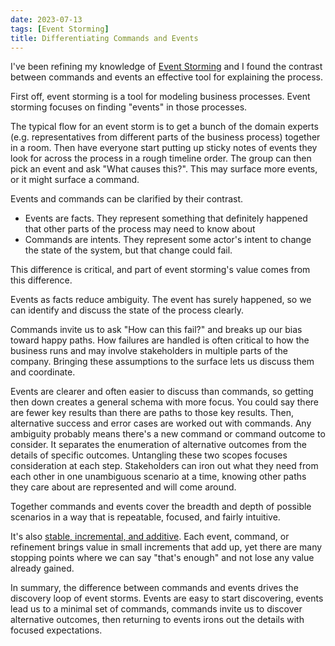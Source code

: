 ```yaml
---
date: 2023-07-13
tags: [Event Storming]
title: Differentiating Commands and Events
---
```


I've been refining my knowledge of [Event Storming](http://ziobrando.blogspot.com/2013/11/introducing-event-storming.html) 
and I found the contrast between commands and events an effective tool for explaining the process.
<!--more-->

First off, event storming is a tool for modeling business processes.
Event storming focuses on finding "events" in those processes.

The typical flow for an event storm is to get a bunch of the domain experts (e.g. representatives from different parts of the business process)
together in a room. Then have everyone start putting up sticky notes of events they look for across the process in a rough timeline order. 
The group can then pick an event and ask "What causes this?". This may surface more events, or it might surface a command.

Events and commands can be clarified by their contrast.
- Events are facts. They represent something that definitely happened that other parts of the process may need to know about
- Commands are intents. They represent some actor's intent to change the state of the system, but that change could fail.

This difference is critical, and part of event storming's value comes from this difference.

Events as facts reduce ambiguity. The event has surely happened, so we can identify and discuss the state of the process clearly. 

Commands invite us to ask "How can this fail?" and breaks up our bias toward happy paths. How failures are handled is often critical to how the business runs
and may involve stakeholders in multiple parts of the company. Bringing these assumptions to the surface lets us discuss them and coordinate.

Events are clearer and often easier to discuss than commands, so getting then down creates a general schema with more focus. You could say there are fewer key results than there are paths to those key results.
Then, alternative success and error cases are worked out with commands. Any ambiguity probably means there's a new command or command outcome to consider. It separates the enumeration of alternative outcomes from the details of specific outcomes. Untangling these two scopes focuses consideration at each step. Stakeholders can iron out what they need from each other in one unambiguous scenario at a time, knowing other paths they care about are represented and will come around.

Together commands and events cover the breadth and depth of possible scenarios in a way that is repeatable, focused, and fairly intuitive.

It's also [stable, incremental, and additive](../posts/2022-02-25-Stable-Incremental-Additive.md). Each event, command, or refinement brings value in small increments that add up, yet there are many stopping points where we can say "that's enough" and not lose any value already gained.

In summary, the difference between commands and events drives the discovery loop of event storms.
Events are easy to start discovering, events lead us to a minimal set of commands, commands invite us to discover alternative outcomes, 
then returning to events irons out the details with focused expectations.